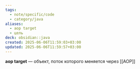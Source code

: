```yaml
---
tags:
  - note/specific/code
  - category/java
aliases:
  - aop target
  - цель
deck: obsidian::java
created: 2025-06-06T11:59:03+03:00
updated: 2025-06-06T11:59:57+03:00
---
```


**aop target**
—
объект, поток которого меняется через [[AOP]]
